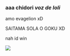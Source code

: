 ### aaa chidori *voz de loli*


amo evagelion xD


SAITAMA SOLA O GOKU XD


nah id win


![](https://media1.tenor.com/m/KB9YWRsDXtYAAAAC/sukuna-sukuna-smile.gif)
